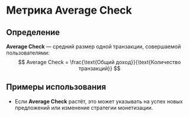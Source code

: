 # Метрика Average Check

## Определение
**Average Check** — средний размер одной транзакции, совершаемой пользователями:
$$
Average Check = \frac{\text{Общий доход}}{\text{Количество транзакций}}
$$

## Примеры использования
- Если **Average Check** растёт, это может указывать на успех новых предложений или изменение стратегии монетизации.
